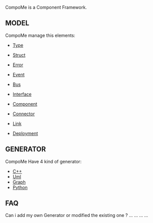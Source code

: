 CompoMe is a Component Framework.

MODEL
----------

CompoMe manage this elements:
- [Type](Compo/Type)
- [Struct](Compo/Struct)
- [Error](Compo/Error)
- [Event](Compo/Event)

- [Bus](Compo/Bus)
- [Interface](Compo/Interface)

- [Component](Compo/Component)
- [Connector](Compo/Connector)

- [Link](Compo/Link)

- [Deployment](Compo/Deployment)

GENERATOR
----------

CompoMe Have 4 kind of generator:
- [C++](generator/Cpp)
- [Uml](generator/Uml)
- [Graph](generator/Graph)
- [Python](generator/Python)

FAQ
---

Can i add my own Generator or modified the existing one ?
...
...
...
...
